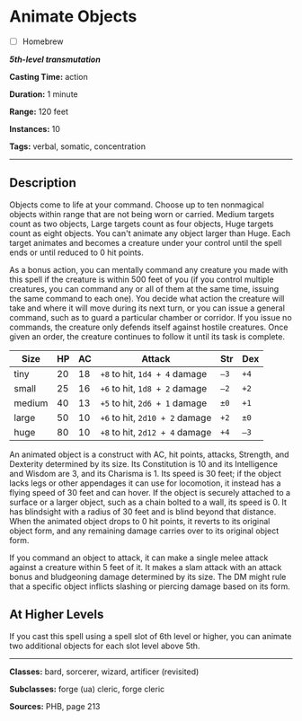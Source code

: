 # Animate Objects

- [ ] Homebrew

***5th-level transmutation***

**Casting Time:** action

**Duration:** 1 minute

**Range:** 120 feet

**Instances:** 10

**Tags:** verbal, somatic, concentration

---

## Description
Objects come to life at your command.
Choose up to ten nonmagical objects within range that are not being worn or carried.
Medium targets count as two objects, Large targets count as four objects, Huge targets count as eight objects.
You can't animate any object larger than Huge.
Each target animates and becomes a creature under your control until the spell ends or until reduced to 0 hit points.

As a bonus action, you can mentally command any creature you made with this spell if the creature is within 500 feet of you (if you control multiple creatures, you can command any or all of them at the same time, issuing the same command to each one).
You decide what action the creature will take and where it will move during its next turn, or you can issue a general command, such as to guard a particular chamber or corridor.
If you issue no commands, the creature only defends itself against hostile creatures.
Once given an order, the creature continues to follow it until its task is complete.

| Size   | HP | AC | Attack                         | Str  | Dex  |
|--------|----|----|--------------------------------|------|------|
| tiny   | 20 | 18 | `+8` to hit, `1d4 + 4` damage  | `–3` | `+4` |
| small  | 25 | 16 | `+6` to hit, `1d8 + 2` damage  | `–2` | `+2` |
| medium | 40 | 13 | `+5` to hit, `2d6 + 1` damage  | `±0` | `+1` |
| large  | 50 | 10 | `+6` to hit, `2d10 + 2` damage | `+2` | `±0` |
| huge   | 80 | 10 | `+8` to hit, `2d12 + 4` damage | `+4` | `–3` |

An animated object is a construct with AC, hit points, attacks, Strength, and Dexterity determined by its size.
Its Constitution is 10 and its Intelligence and Wisdom are 3, and its Charisma is 1.
Its speed is 30 feet; if the object lacks legs or other appendages it can use for locomotion, it instead has a flying speed of 30 feet and can hover.
If the object is securely attached to a surface or a larger object, such as a chain bolted to a wall, its speed is 0.
It has blindsight with a radius of 30 feet and is blind beyond that distance.
When the animated object drops to 0 hit points, it reverts to its original object form, and any remaining damage carries over to its original object form.

If you command an object to attack, it can make a single melee attack against a creature within 5 feet of it.
It makes a slam attack with an attack bonus and bludgeoning damage determined by its size.
The DM might rule that a specific object inflicts slashing or piercing damage based on its form.

## At Higher Levels
If you cast this spell using a spell slot of 6th level or higher, you can animate two additional objects for each slot level above 5th.

---

**Classes:** bard, sorcerer, wizard, artificer (revisited)

**Subclasses:** forge (ua) cleric, forge cleric

**Sources:** PHB, page 213
